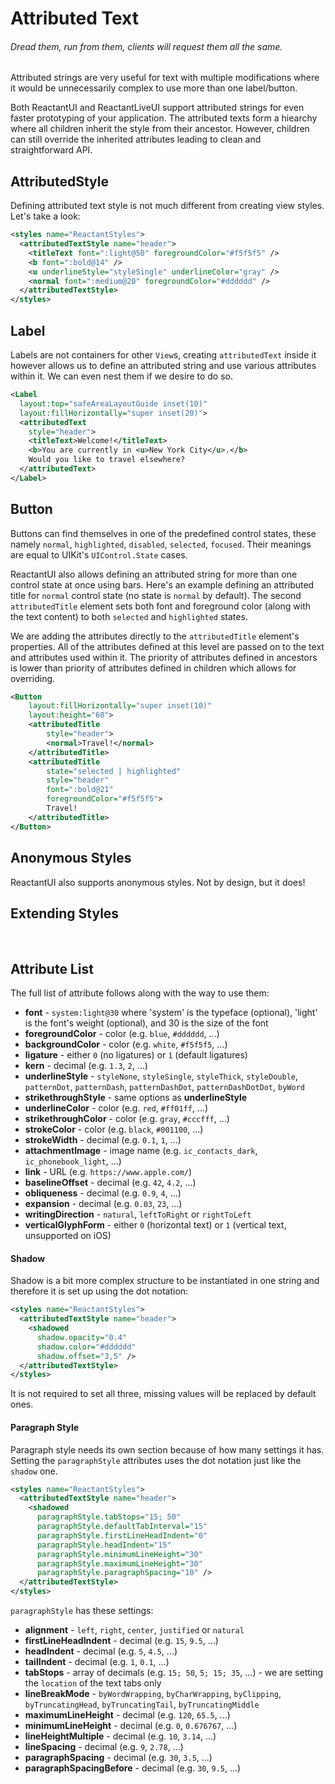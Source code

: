 # Attributed Text

###### Dread them, run from them, clients will request them all the same.

Attributed strings are very useful for text with multiple modifications where it would be unnecessarily complex to use more than one label/button.

Both ReactantUI and ReactantLiveUI support attributed strings for even faster prototyping of your application. The attributed texts form a hiearchy where all children inherit the style from their ancestor. However, children can still override the inherited attributes leading to clean and straightforward API.

## AttributedStyle
Defining attributed text style is not much different from creating view styles. Let's take a look:
```xml
<styles name="ReactantStyles">
  <attributedTextStyle name="header">
    <titleText font=":light@50" foregroundColor="#f5f5f5" />
    <b font=":bold@14" />
    <u underlineStyle="styleSingle" underlineColor="gray" />
    <normal font=":medium@20" foregroundColor="#dddddd" />
  </attributedTextStyle>
</styles>
```

## Label
Labels are not containers for other `View`s, creating `attributedText` inside it however allows us to define an attributed string and use various attributes within it. We can even nest them if we desire to do so.

```xml
<Label
  layout:top="safeAreaLayoutGuide inset(10)"
  layout:fillHorizontally="super inset(20)">
  <attributedText
    style="header">
    <titleText>Welcome!</titleText>
    <b>You are currently in <u>New York City</u>.</b>
    Would you like to travel elsewhere?
  </attributedText>
</Label>
```

## Button
Buttons can find themselves in one of the predefined control states, these namely `normal`, `highlighted`, `disabled`, `selected`, `focused`. Their meanings are equal to UIKit's `UIControl.State` cases.

ReactantUI also allows defining an attributed string for more than one control state at once using bars. Here's an example defining an attributed title for `normal` control state (no state is `normal` by default). The second `attributedTitle` element sets both font and foreground color (along with the text content) to both `selected` and `highlighted` states.

We are adding the attributes directly to the `attributedTitle` element's properties. All of the attributes defined at this level are passed on to the text and attributes used within it. The priority of attributes defined in ancestors is lower than priority of attributes defined in children which allows for overriding.

```xml
<Button
    layout:fillHorizontally="super inset(10)"
    layout:height="60">
    <attributedTitle
        style="header">
        <normal>Travel!</normal>
    </attributedTitle>
    <attributedTitle
        state="selected | highlighted"
        style="header"
        font=":bold@21"
        foregroundColor="#f5f5f5">
        Travel!
    </attributedTitle>
</Button>
```

## Anonymous Styles
ReactantUI also supports anonymous styles. Not by design, but it does!

## Extending Styles

<br>

## Attribute List
The full list of attribute follows along with the way to use them:
- **font** - `system:light@30` where 'system' is the typeface (optional), 'light' is the font's weight (optional), and 30 is the size of the font
- **foregroundColor** - color (e.g. `blue`, `#dddddd`, ...)
- **backgroundColor** - color (e.g. `white`, `#f5f5f5`, ...)
- **ligature** - either `0` (no ligatures) or `1` (default ligatures)
- **kern** - decimal (e.g. `1.3`, `2`, ...)
- **underlineStyle** - `styleNone`, `styleSingle`, `styleThick`, `styleDouble`, `patternDot`, `patternDash`, `patternDashDot`, `patternDashDotDot`, `byWord`
- **strikethroughStyle** - same options as **underlineStyle**
- **underlineColor** - color (e.g. `red`, `#ff01ff`, ...)
- **strikethroughColor** - color (e.g. `gray`, `#cccfff`, ...)
- **strokeColor** - color (e.g. `black`, `#001100`, ...)
- **strokeWidth** - decimal (e.g. `0.1`, `1`, ...)
- **attachmentImage** - image name (e.g. `ic_contacts_dark`, `ic_phonebook_light`, ...)
- **link** - URL (e.g. `https://www.apple.com/`)
- **baselineOffset** - decimal (e.g. `42`, `4.2`, ...)
- **obliqueness** - decimal (e.g. `0.9`, `4`, ...)
- **expansion** - decimal (e.g. `0.03`, `23`, ...)
- **writingDirection** - `natural`, `leftToRight` or `rightToLeft`
- **verticalGlyphForm** - either `0` (horizontal text) or `1` (vertical text, unsupported on iOS)

#### Shadow
Shadow is a bit more complex structure to be instantiated in one string and therefore it is set up using the dot notation:

```xml
<styles name="ReactantStyles">
  <attributedTextStyle name="header">
    <shadowed
      shadow.opacity="0.4"
      shadow.color="#dddddd"
      shadow.offset="3,5" />
  </attributedTextStyle>
</styles>
```

It is not required to set all three, missing values will be replaced by default ones.

#### Paragraph Style
Paragraph style needs its own section because of how many settings it has. Setting the `paragraphStyle` attributes uses the dot notation just like the `shadow` one.

```xml
<styles name="ReactantStyles">
  <attributedTextStyle name="header">
    <shadowed
      paragraphStyle.tabStops="15; 50"
      paragraphStyle.defaultTabInterval="15"
      paragraphStyle.firstLineHeadIndent="0"
      paragraphStyle.headIndent="15"
      paragraphStyle.minimumLineHeight="30"
      paragraphStyle.maximumLineHeight="30"
      paragraphStyle.paragraphSpacing="10" />
  </attributedTextStyle>
</styles>
```

`paragraphStyle` has these settings:
- **alignment** - `left`, `right`, `center`, `justified` or `natural`
- **firstLineHeadIndent** - decimal (e.g. `15`, `9.5`, ...)
- **headIndent** - decimal (e.g. `5`, `4.5`, ...)
- **tailIndent** - decimal (e.g. `1`, `0.1`, ...)
- **tabStops** - array of decimals (e.g. `15; 50`, `5; 15; 35`, ...) - we are setting the `location` of the text tabs only
- **lineBreakMode** - `byWordWrapping`, `byCharWrapping`, `byClipping`, `byTruncatingHead`, `byTruncatingTail`, `byTruncatingMiddle`
- **maximumLineHeight** - decimal (e.g. `120`, `65.5`, ...)
- **minimumLineHeight** - decimal (e.g. `0`, `0.676767`, ...)
- **lineHeightMultiple** - decimal (e.g. `10`, `3.14`, ...)
- **lineSpacing** - decimal (e.g. `9`, `2.78`, ...)
- **paragraphSpacing** - decimal (e.g. `30`, `3.5`, ...)
- **paragraphSpacingBefore** - decimal (e.g. `30`, `9.5`, ...)
